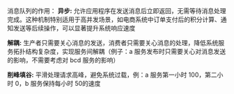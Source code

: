 消息队列的作用：
**异步:**
允许应用程序在发送消息后立即返回，无需等待消息处理完成。这种机制特别适用于高并发场景，如电商系统中订单支付后的积分计算、通知发送等后续操作，可以显著提升系统响应速度

**解耦:**
生产者只需要关心消息的发送，消费者只需要关心消息的处理，降低系统服务拓扑结构复杂度，实现服务间解耦（例子：a 服务发布时只需要关心对消息发送的影响，不需要考虑对 bcd 服务的影响）

**削峰填谷:**
平滑处理请求高峰，避免系统过载，例：a 服务第一小时 100，第二小时 0，b 服务保持每小时 50的速度